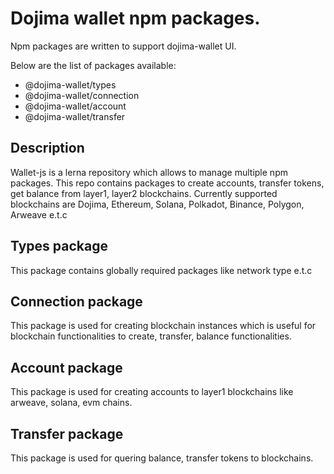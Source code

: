# Dojima wallet npm packages.

Npm packages are written to support dojima-wallet UI.

Below are the list of packages available:

- @dojima-wallet/types
- @dojima-wallet/connection
- @dojima-wallet/account
- @dojima-wallet/transfer

## Description

Wallet-js is a lerna repository which allows to manage multiple npm packages. This repo contains packages to create accounts, transfer tokens, get balance from layer1, layer2 blockchains. Currently supported blockchains are Dojima, Ethereum, Solana, Polkadot, Binance, Polygon, Arweave e.t.c

## Types package

This package contains globally required packages like network type e.t.c

## Connection package

This package is used for creating blockchain instances which is useful for blockchain functionalities to create, transfer, balance functionalities.

## Account package

This package is used for creating accounts to layer1 blockchains like arweave, solana, evm chains.

## Transfer package

This package is used for quering balance, transfer tokens to blockchains.

